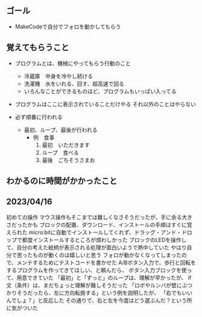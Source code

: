 ## ゴール

- MakeCodeで自分でフォロを動かしてもらう

## 覚えてもらうこと

- プログラムとは、機械にやってもらう行動のこと
  - 冷蔵庫　中身を冷やし続ける
  - 洗濯機　水をいれる、回す、超高速で回る
  - いろんなことができるものほど、プログラムもいっぱい入ってる

- プログラムはここに表示されていることだけやる
それ以外のことはやらない

- 必ず順番に行われる
  - 最初、ループ、最後が行われる
    - 例　食事
      1. 最初　いただきます
      1. ループ　食べる
      1. 最後　ごちそうさまお

## わかるのに時間がかかったこと

## 2023/04/16
初めての操作
マウス操作もそこまでは難しくなさそうだったが、手に余る大きさだったかも
ブロックの配置、ダウンロード、インストールの手順はすぐに覚えられた
micro:bitに自動でインストールしてくれず、ドラッグ・アンド・ドロップで都度インストールするところが煩わしかった
ブロックのLEDを操作して、自分の考えた絵柄が表示される処理が面白いようで熱中していた
やはり自分で思ったものが動くのは嬉しいと思う
フォロが動かなくなってしまったので、メンテするためにテストコードを書かせた
A/Bボタン入力で、歩行と回転をするプログラムを作ってきてほしい、と頼んだら、
ボタン入力ブロックを使って、用意できていた
「最初」と「ずっと」のループは、理解が早かったが、
if文（条件）は、まだちょっと理解が難しそうだった
「ロボやルンバが壁にぶつかりそうだったら、左に方向転換する」という例を説明したが、
「右でもいいんでしょ？」と反応した
その通りで、右と左を今度はどう選ぶんだ？という所に気がついた
